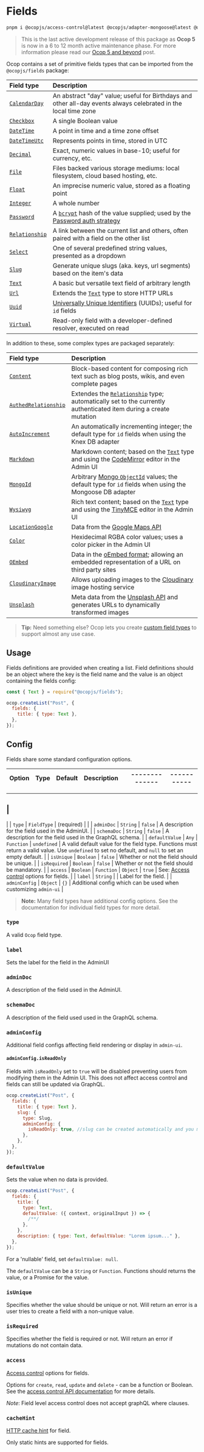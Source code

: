 <!--[meta]
section: api
title: Fields
order: 3
[meta]-->

# Fields

```sh
pnpm i @ocopjs/access-control@latest @ocopjs/adapter-mongoose@latest @ocopjs/file-adapters@latest @ocopjs/server-side-graphql-client@latest @ocopjs/utils@latest
```

> This is the last active development release of this package as **Ocop 5** is
> now in a 6 to 12 month active maintenance phase. For more information please
> read our [Ocop 5 and beyond](https://github.com/ocop-vn/ocopissues/21) post.

Ocop contains a set of primitive fields types that can be imported from the
`@ocopjs/fields` package:

| Field type                                                          | Description                                                                                                                                            |
| :------------------------------------------------------------------ | :----------------------------------------------------------------------------------------------------------------------------------------------------- |
| [`CalendarDay`](/packages/fields/src/types/CalendarDay/README.md)   | An abstract "day" value; useful for Birthdays and other all-day events always celebrated in the local time zone                                        |
| [`Checkbox`](/packages/fields/src/types/Checkbox/README.md)         | A single Boolean value                                                                                                                                 |
| [`DateTime`](/packages/fields/src/types/DateTime/README.md)         | A point in time and a time zone offset                                                                                                                 |
| [`DateTimeUtc`](/packages/fields/src/types/DateTimeUtc/README.md)   | Represents points in time, stored in UTC                                                                                                               |
| [`Decimal`](/packages/fields/src/types/Decimal/README.md)           | Exact, numeric values in base-10; useful for currency, etc.                                                                                            |
| [`File`](/packages/fields/src/types/File/README.md)                 | Files backed various storage mediums: local filesystem, cloud based hosting, etc.                                                                      |
| [`Float`](/packages/fields/src/types/Float/README.md)               | An imprecise numeric value, stored as a floating point                                                                                                 |
| [`Integer`](/packages/fields/src/types/Integer/README.md)           | A whole number                                                                                                                                         |
| [`Password`](/packages/fields/src/types/Password/README.md)         | A [`bcrypt`](https://en.wikipedia.org/wiki/Bcrypt) hash of the value supplied; used by the [Password auth strategy](/packages/auth-password/README.md) |
| [`Relationship`](/packages/fields/src/types/Relationship/README.md) | A link between the current list and others, often paired with a field on the other list                                                                |
| [`Select`](/packages/fields/src/types/Select/README.md)             | One of several predefined string values, presented as a dropdown                                                                                       |
| [`Slug`](/packages/fields/src/types/Slug/README.md)                 | Generate unique slugs (aka. keys, url segments) based on the item's data                                                                               |
| [`Text`](/packages/fields/src/types/Text/README.md)                 | A basic but versatile text field of arbitrary length                                                                                                   |
| [`Url`](/packages/fields/src/types/Url/README.md)                   | Extends the [`Text`](/packages/fields/src/types/Text/README.md) type to store HTTP URLs                                                                |
| [`Uuid`](/packages/fields/src/types/Uuid/README.md)                 | [Universally Unique Identifiers](https://en.wikipedia.org/wiki/Universally_unique_identifier) (UUIDs); useful for `id` fields                          |
| [`Virtual`](/packages/fields/src/types/Virtual/README.md)           | Read-only field with a developer-defined resolver, executed on read                                                                                    |

In addition to these, some complex types are packaged separately:

| Field type                                                             | Description                                                                                                                                                           |
| :--------------------------------------------------------------------- | :-------------------------------------------------------------------------------------------------------------------------------------------------------------------- |
| [`Content`](/packages/fields-content/README.md)                        | Block-based content for composing rich text such as blog posts, wikis, and even complete pages                                                                        |
| [`AuthedRelationship`](/packages/fields-authed-relationship/README.md) | Extendes the [`Relationship`](/packages/fields/src/types/Relationship/README.md) type; automatically set to the currently authenticated item during a create mutation |
| [`AutoIncrement`](/packages/fields-auto-increment/README.md)           | An automatically incrementing integer; the default type for `id` fields when using the Knex DB adapter                                                                |
| [`Markdown`](/packages/fields-markdown/README.md)                      | Markdown content; based on the [`Text`](/packages/fields/src/types/Text/README.md) type and using the [CodeMirror](https://codemirror.net/) editor in the Admin UI    |
| [`MongoId`](/packages/fields-mongoid/README.md)                        | Arbitrary [Mongo `ObjectId`](https://docs.mongodb.com/manual/reference/method/ObjectId/) values; the default type for `id` fields when using the Mongoose DB adapter  |
| [`Wysiwyg`](/packages/fields-wysiwyg-tinymce/README.md)                | Rich text content; based on the [`Text`](/packages/fields/src/types/Text/README.md) type and using the [TinyMCE](https://www.tiny.cloud/) editor in the Admin UI      |
| [`LocationGoogle`](/packages/fields-location-google/README.md)         | Data from the [Google Maps API](https://developers.google.com/maps/documentation/javascript/reference)                                                                |
| [`Color`](/packages/fields-color/README.md)                            | Hexidecimal RGBA color values; uses a color picker in the Admin UI                                                                                                    |
| [`OEmbed`](/packages/fields-oembed/README.md)                          | Data in the [oEmbed format](https://oembed.com/); allowing an embedded representation of a URL on third party sites                                                   |
| [`CloudinaryImage`](/packages/fields-cloudinary-image/README.md)       | Allows uploading images to the [Cloudinary](https://cloudinary.com/) image hosting service                                                                            |
| [`Unsplash`](/packages/fields-unsplash/README.md)                      | Meta data from the [Unsplash API](https://unsplash.com/developers) and generates URLs to dynamically transformed images                                               |

> **Tip:** Need something else? Ocop lets you create
> [custom field types](/docs/guides/custom-field-types.md) to support almost any
> use case.

## Usage

Fields definitions are provided when creating a list. Field definitions should
be an object where the key is the field name and the value is an object
containing the fields config:

```javascript
const { Text } = require("@ocopjs/fields");

ocop.createList("Post", {
  fields: {
    title: { type: Text },
  },
});
```

## Config

Fields share some standard configuration options.

| Option | Type | Default | Description |     | -------------- | ----------- |
| ------ | ---- | ------- | ----------- | --- | -------------- | ----------- |

---

## |

| | `type` | `FieldType` | (required) | | | `adminDoc` | `String` | `false` | A
description for the field used in the AdminUI. | | `schemaDoc` | `String` |
`false` | A description for the field used in the GraphQL schema. | |
`defaultValue` | `Any` | `Function` | `undefined` | A valid default value for
the field type. Functions must return a valid value. Use `undefined` to set no
default, and `null` to set an empty default. | | `isUnique` | `Boolean` |
`false` | Whether or not the field should be unique. | | `isRequired` |
`Boolean` | `false` | Whether or not the field should be mandatory. | | `access`
| `Boolean` | `Function` | `Object` | `true` | See:
[Access control](https://ocop.vn/guides/access-control) options for fields. | |
`label` | `String` | | Label for the field. | | `adminConfig` | `Object` | `{}`
| Additional config which can be used when customizing `admin-ui` |

> **Note:** Many field types have additional config options. See the
> documentation for individual field types for more detail.

### `type`

A valid `Ocop` field type.

### `label`

Sets the label for the field in the AdminUI

### `adminDoc`

A description of the field used in the AdminUI.

### `schemaDoc`

A description of the field used used in the GraphQL schema.

### `adminConfig`

Additional field configs affecting field rendering or display in `admin-ui`.

#### `adminConfig.isReadOnly`

Fields with `isReadOnly` set to `true` will be disabled preventing users from
modifying them in the Admin UI. This does not affect access control and fields
can still be updated via GraphQL.

```javascript
ocop.createList("Post", {
  fields: {
    title: { type: Text },
    slug: {
      type: Slug,
      adminConfig: {
        isReadOnly: true, //slug can be created automatically and you may want to show this as read only
      },
    },
  },
});
```

### `defaultValue`

Sets the value when no data is provided.

```javascript
ocop.createList("Post", {
  fields: {
    title: {
      type: Text,
      defaultValue: ({ context, originalInput }) => {
        /**/
      },
    },
    description: { type: Text, defaultValue: "Lorem ipsum..." },
  },
});
```

For a 'nullable' field, set `defaultValue: null`.

The `defaultValue` can be a `String` or `Function`. Functions should returns the
value, or a Promise for the value.

### `isUnique`

Specifies whether the value should be unique or not. Will return an error is a
user tries to create a field with a non-unique value.

### `isRequired`

Specifies whether the field is required or not. Will return an error if
mutations do not contain data.

### `access`

[Access control](https://ocop.vn/guides/access-control) options for fields.

Options for `create`, `read`, `update` and `delete` - can be a function or
Boolean. See the
[access control API documentation](https://ocop.vn/api/access-control) for more
details.

_Note_: Field level access control does not accept graphQL where clauses.

### `cacheHint`

[HTTP cache hint](https://ocop.vn/api/create-list#cacheHint) for field.

Only static hints are supported for fields.
